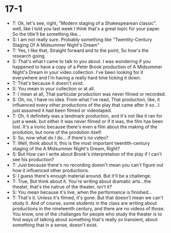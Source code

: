 # 17-1
+ T: Ok, let's see, right, "Modern staging of a Shakespearean classic". well, like I told you last week I think that's a great topic for your paper. So the title'll be something like...
+ S: I am not really sure. Probably something like "Twentity-Century Staging Of A Midsummer Night's Dream"
+ T: Yes, I like that, Straight forward and to the point, So how's the research going.
+ S: That's what I came to talk to you about. I was wondering if you happened to have a copy of a Peter Brook production of A Midsummer Night's Dream in your video collection. I've been looking for it everywhere and I'm having a really hard time ticking it down.
+ T: That's because it doesn't exist.
+ S: You mean in your collection or at all.
+ T: I mean at all, That particular production was never filmed or recorded.
+ S: Oh, no, I have no idea. From what I've read, That production, like, it influenced every other productions of the play that came after it so...I just assumed it had been filmed or videotaped.
+ T: Oh, it definitely was a landmark production, and it's not like it ran for just a week. but either it was never filmed or if it was, the film has been lost. It's a ironic because there's even a film about the making of the prodution, but none of the prodution itself.
+ S: So, now what do I do... if there's no video?
+ T: Well, think about it, this is the most important twentith-century staging of the A Midsummer Night's Dream, Right?
+ S: But How can I write about Brook's interpretation of the play if I can't see his production?
+ T: Just because there's no recording doesn't mean you can't figure out how it influenced other productions.
+ S: I guess there's enough material around. But it'll be a challenge.
+ T: True, But think about it. You're writing about dramatic arts...the theater, that's the natrue of the theater, isn't it?
+ S: You mean because it's live, when the performance is finished...
+ T: That's it. Unless it's filmed, it's gone. But that doesn't mean we can't study it. And of course, some students in the class are writing about productions in the nineteenth century, and there are no videos of those. You know, one of the challanges for people who study the theater is to find ways of talking about something that's really so transient, about something that in a sense, doesn't exist.